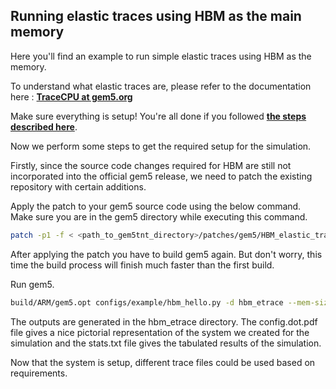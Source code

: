 ## Running elastic traces using HBM as the main memory 

Here you'll find an example to run simple elastic traces using HBM as the memory.

To understand what elastic traces are, please refer to the documentation here : [**TraceCPU at gem5.org**](http://gem5.org/TraceCPU)

Make sure everything is setup! You're all done if you followed [**the steps described here**](../../../README.md).

Now we perform some steps to get the required setup for the simulation.

Firstly, since the source code changes required for HBM are still not incorporated into the official gem5 release, we need to patch the existing repository with certain additions. 

Apply the patch to your gem5 source code using the below command. Make sure you are in the gem5 directory while executing this command.

```bash
patch -p1 -f < <path_to_gem5tnt_directory>/patches/gem5/HBM_elastic_traces/hbm.patch
```

After applying the patch you have to build gem5 again. But don't worry, this time the build process will finish much faster than the first build.

Run gem5.

```bash
build/ARM/gem5.opt configs/example/hbm_hello.py -d hbm_etrace --mem-size=1GB --data-trace-file=<path_to_gem5tnt_directory>/elastic_traces/system.cpu.traceListener.random.data.gz --inst-trace-file=<path_to_gem5tnt_directory>/elastic_traces/system.cpu.traceListener.random.inst.gz
```

The outputs are generated in the hbm_etrace directory. The config.dot.pdf file gives a nice pictorial representation of the system we created for the simulation and the stats.txt file gives the tabulated results of the simulation.

Now that the system is setup, different trace files could be used based on requirements.
